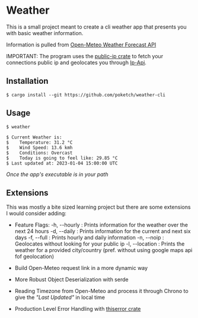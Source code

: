 # Weather

This is a small project meant to create a cli weather app that presents you with basic weather information. 

Information is pulled from [Open-Meteo Weather Forecast API](https://open-meteo.com/)

IMPORTANT: The program uses the [public-ip crate](https://crates.io/crates/public-ip) to fetch your connections public ip and geolocates you through [Ip-Api](https://ip-api.com/).


## Installation 

```console
$ cargo install --git https://github.com/poketch/weather-cli
```

## Usage

```console 
$ weather

$ Current Weather is:
$    Temperature: 31.2 °C
$    Wind Speed: 13.6 kmh
$    Conditions: Overcast
$    Today is going to feel like: 29.85 °C
$ Last updated at: 2023-01-04 15:00:00 UTC
```

*Once the app's executable is in your path*

## Extensions

This was mostly a bite sized learning project but there are some extensions I would consider adding:

 - Feature Flags: 
    -h, --hourly : Prints information for the weather over the next 24 hours
    -d, --daily : Prints information for the current and next six days
    -f, --full : Prints hourly and daily information
    -n, --noip : Geolocates without looking for your public ip
    -l, --location : Prints the weather for a provided city/country (pref. without using google maps api fof geolocation)
 
 - Build Open-Meteo request link in a more dynamic way

 - More Robust Object Deserialization with serde

 - Reading Timezone from Open-Meteo and process it through Chrono to give the *"Last Updated"* in local time

 - Production Level Error Handling with [thiserror crate](https://crates.io/crates/thiserror)